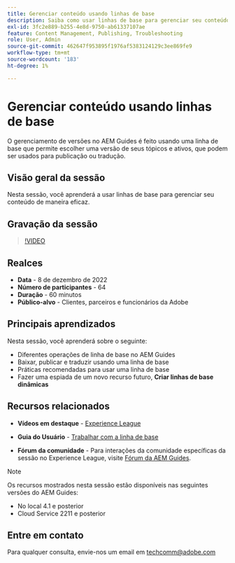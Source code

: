 ```yaml
---
title: Gerenciar conteúdo usando linhas de base
description: Saiba como usar linhas de base para gerenciar seu conteúdo de maneira eficaz.
exl-id: 3fc2e889-b255-4e8d-9750-ab61337107ae
feature: Content Management, Publishing, Troubleshooting
role: User, Admin
source-git-commit: 462647f953895f1976af5383124129c3ee869fe9
workflow-type: tm+mt
source-wordcount: '183'
ht-degree: 1%

---
```


# Gerenciar conteúdo usando linhas de base

O gerenciamento de versões no AEM Guides é feito usando uma linha de base que permite escolher uma versão de seus tópicos e ativos, que podem ser usados para publicação ou tradução.

## Visão geral da sessão

Nesta sessão, você aprenderá a usar linhas de base para gerenciar seu conteúdo de maneira eficaz.

## Gravação da sessão

>[!VIDEO](https://video.tv.adobe.com/v/3414172/version-management-release-management-baseline?quality=12&learn=on)

## Realces

- **Data** - 8 de dezembro de 2022
- **Número de participantes** - 64
- **Duração** - 60 minutos
- **Público-alvo** - Clientes, parceiros e funcionários da Adobe

## Principais aprendizados

Nesta sessão, você aprenderá sobre o seguinte:
- Diferentes operações de linha de base no AEM Guides
- Baixar, publicar e traduzir usando uma linha de base
- Práticas recomendadas para usar uma linha de base
- Fazer uma espiada de um novo recurso futuro, **Criar linhas de base dinâmicas**

## Recursos relacionados

- **Vídeos em destaque** - [Experience League](https://experienceleague.adobe.com/docs/experience-manager-guides-learn/videos/advanced-user-guide/overview.html?lang=en)

- **Guia do Usuário** - [Trabalhar com a linha de base](https://help.adobe.com/en_US/xml-documentation-for-adobe-experience-manager/index.html#t=DXML-master-map%2Fgenerate-output-use-baseline-for-publishing.html)

- **Fórum da comunidade** - Para interações da comunidade específicas da sessão no Experience League, visite [Fórum da AEM Guides](https://experienceleaguecommunities.adobe.com/t5/experience-manager-guides/bd-p/xml-documentation-discussions).

>[!NOTE]
>
>Os recursos mostrados nesta sessão estão disponíveis nas seguintes versões do AEM Guides:
> - No local 4.1 e posterior
> - Cloud Service 2211 e posterior

## Entre em contato

Para qualquer consulta, envie-nos um email em <techcomm@adobe.com>
